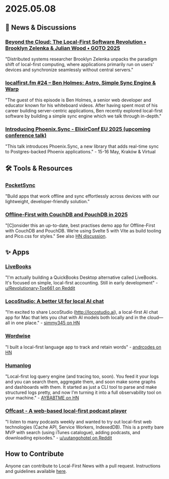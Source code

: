 # 2025.05.08

## 📰 News & Discussions

### [Beyond the Cloud: The Local-First Software Revolution • Brooklyn Zelenka & Julian Wood • GOTO 2025](https://www.youtube.com/watch?v=9gZMnJ2XPkM)
"Distributed systems researcher Brooklyn Zelenka unpacks the paradigm shift of local-first computing, where applications primarily run on users' devices and synchronize seamlessly without central servers."

### [localfirst.fm #24 – Ben Holmes: Astro, Simple Sync Engine & Warp](https://www.localfirst.fm/24)
"The guest of this episode is Ben Holmes, a senior web developer and educator known for his whiteboard videos. After having spent most of his career building server-centric applications, Ben recently explored local-first software by building a simple sync engine which we talk through in-depth."

### [Introducing Phoenix.Sync - ElixirConf EU 2025 (upcoming conference talk)](https://www.elixirconf.eu/keynotes/keynote-phoenix-sync-with-electricsql/)
"This talk introduces Phoenix.Sync, a new library that adds real-time sync to Postgres-backed Phoenix applications." - 15-16 May, Kraków & Virtual


## 🛠️ Tools & Resources

### [PocketSync](https://pocketsync.dev/)
"Build apps that work offline and sync effortlessly across devices with our lightweight, developer-friendly solution."

### [Offline-First with CouchDB and PouchDB in 2025](https://neighbourhood.ie/blog/2025/03/26/offline-first-with-couchdb-and-pouchdb-in-2025)
"[C]onsider this an up-to-date, best practises demo app for Offline-First with CouchDB and PouchDB. We’re using Svelte 5 with Vite as build tooling and Pico.css for styles." See also [HN discussion](https://news.ycombinator.com/item?id=43850550).


## ✨ Apps

### [LiveBooks](https://www.mencarii.com/)
"I'm actually building a QuickBooks Desktop alternative called LiveBooks. It's focused on simple, local-first accounting. Still in early development" - [u/Revolutionary-Toe661 on Reddit](https://www.reddit.com/r/QuickBooks/comments/1kc5od5/comment/mq7z57x/)

### [LocoStudio: A better UI for local AI chat](https://www.locostudio.ai/)
"I’m excited to share LocoStudio (http://locostudio.ai), a local-first AI chat app for Mac that lets you chat with AI models both locally and in the cloud—all in one place." - [simmy345 on HN](https://news.ycombinator.com/item?id=43914928)

### [Wordwise](https://www.getwordwise.app/)
"I built a local-first language app to track and retain words" - [andrcodes on HN](https://news.ycombinator.com/item?id=43905722)

### [Humanlog](https://humanlog.io/)
"Local-first log query engine (and tracing too, soon). You feed it your logs and you can search them, aggregate them, and soon make some graphs and dashboards with them. It started as just a CLI tool to parse and make structured logs pretty, and now I'm turning it into a full observability tool on your machine." - [AYBABTME on HN](https://news.ycombinator.com/item?id=43864753)

### [Offcast - A web-based local-first podcast player](https://offcast.fm/)
"I listen to many podcasts weekly and wanted to try out local-first web technologies (Cache API, Service Workers, IndexedDB). This is a pretty bare MVP with search (using iTunes catalogue), adding podcasts, and downloading episodes." - [u/uutangohotel on Reddit](https://www.reddit.com/r/indiehackers/comments/1kh02ij/offcast_a_webbased_localfirst_podcast_player/)


## How to Contribute
Anyone can contribute to Local-First News with a pull request. Instructions and guidelines available [here](https://github.com/localfirstnews/localfirstnews).
